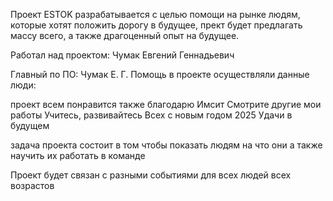 Проект ESTOK разрабатывается с целью помощи на рынке людям, которые хотят положить дорогу в будущее, прект будет предлагать массу всего, а также драгоценный опыт на будущее.

Работал над проектом:
Чумак Евгений Геннадьевич

Главный по ПО: Чумак Е. Г.
Помощь в проекте осуществляли данные люди:

проект всем понравится
также благодарю Имсит
Смотрите другие мои работы
Учитесь, развивайтесь
Всех с новым годом 2025
Удачи в будущем

задача проекта
состоит в том
чтобы показать
людям
на что они
а также
научить их работать
в команде

Проект будет связан с разными событиями для всех людей всех возрастов
